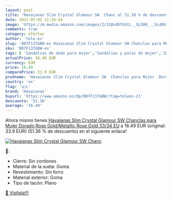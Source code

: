 ```yaml
---
layout: post
title: 'Havaianas Slim Crystal Glamour SW  Chanc al 51.36 % de descuento'
date: 2021-07-01 11:24:54
image: 'https://m.media-amazon.com/images/I/318n4DfbStL._SL500_._SL400_.jpg'
comments: true
category: ofertas
author: 'tole.es'
slug: 'B07F137GBW-es Havaianas Slim Crystal Glamour SW Chanclas para Mujer...'
sku: 'B07F137GBW-es'
tags: [ 'Sandalias de dedo para mujer','Sandalias y palas de mujer','Zapatos','Zapatos para mujer','Zapatos y complementos','chanclas','havaianas', ]
actualPrice: 16.49 EUR
currency: EUR
price: 16.49
comparePrice: 33.9 EUR
prodname: 'Havaianas Slim Crystal Glamour SW  Chanclas para Mujer  Dorado  Rose Gold/Metallic Rose Gold   33/34 EU'
country: 'es'
flag: '🇪🇸'
brand: 'Havaianas'
buyurl: 'https://www.amazon.es/dp/B07F137GBW/?tag=tolees-21'
descuento: '51.36'
average: '16.49'
---
```


Ahora mismo tienes [Havaianas Slim Crystal Glamour SW  Chanclas para Mujer  Dorado  Rose Gold/Metallic Rose Gold   33/34 EU](https://www.amazon.es/dp/B07F137GBW/?tag=tolees-21) a 16.49 EUR (original: 33.9 EUR) (51.36 %  de descuento) en el siguiente enlace!

[![Havaianas Slim Crystal Glamour SW  Chanc](https://m.media-amazon.com/images/I/318n4DfbStL._SL500_._SL400_.jpg)](https://www.amazon.es/dp/B07F137GBW/?tag=tolees-21)

🔎:

- Cierre: Sin cordones
- Material de la suela: Goma
- Revestimiento: Sin forro
- Material exterior: Goma
- Tipo de tacón: Plano

[🛒 Visítala!!!](https://www.amazon.es/dp/B07F137GBW/?tag=tolees-21)
